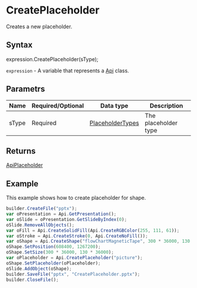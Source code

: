 # CreatePlaceholder

Creates a new placeholder.

## Syntax

expression.CreatePlaceholder(sType);

`expression` - A variable that represents a [Api](../Api.md) class.

## Parametrs

| **Name** | **Required/Optional** | **Data type** | **Description** |
| ------------- | ------------- | ------------- | ------------- |
| sType | Required | [PlaceholderTypes](../../../Enumerations/PlaceholderTypes.md) | The placeholder type |

## Returns

[ApiPlaceholder](../../ApiPlaceholder/ApiPlaceholder.md)

## Example

This example shows how to create placeholder for shape.

```javascript
builder.CreateFile("pptx");
var oPresentation = Api.GetPresentation();
var oSlide = oPresentation.GetSlideByIndex(0);
oSlide.RemoveAllObjects();
var oFill = Api.CreateSolidFill(Api.CreateRGBColor(255, 111, 61));
var oStroke = Api.CreateStroke(0, Api.CreateNoFill());
var oShape = Api.CreateShape("flowChartMagneticTape", 300 * 36000, 130 * 36000, oFill, oStroke);
oShape.SetPosition(608400, 1267200);
oShape.SetSize(300 * 36000, 130 * 36000);
var oPlaceholder = Api.CreatePlaceholder("picture");
oShape.SetPlaceholder(oPlaceholder);
oSlide.AddObject(oShape);
builder.SaveFile("pptx", "CreatePlaceholder.pptx");
builder.CloseFile();
```